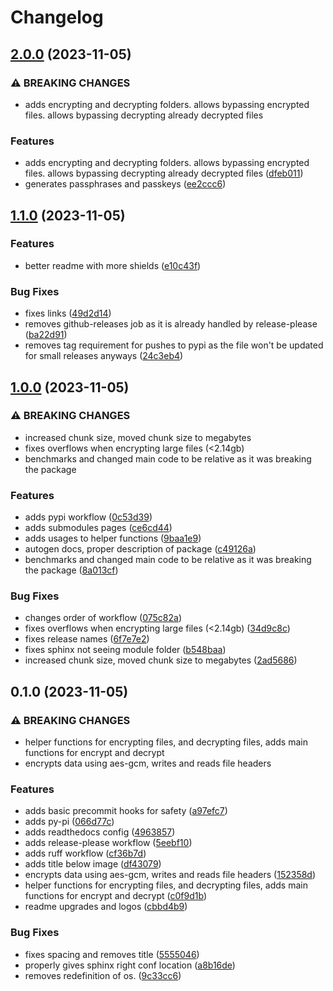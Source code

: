# Changelog

## [2.0.0](https://github.com/E-FileTypes/e-filetypes-py/compare/v1.1.0...v2.0.0) (2023-11-05)


### ⚠ BREAKING CHANGES

* adds encrypting and decrypting folders. allows bypassing encrypted files. allows bypassing decrypting already decrypted files

### Features

* adds encrypting and decrypting folders. allows bypassing encrypted files. allows bypassing decrypting already decrypted files ([dfeb011](https://github.com/E-FileTypes/e-filetypes-py/commit/dfeb01114e5648b45aa4a5f9e779bf4c3d49af08))
* generates passphrases and passkeys ([ee2ccc6](https://github.com/E-FileTypes/e-filetypes-py/commit/ee2ccc65313cf233ac94542796f5ed3af812ddce))

## [1.1.0](https://github.com/E-FileTypes/e-filetypes-py/compare/v1.0.0...v1.1.0) (2023-11-05)


### Features

* better readme with more shields ([e10c43f](https://github.com/E-FileTypes/e-filetypes-py/commit/e10c43f5613439d6a9aa6cacc6c784f5f60b0860))


### Bug Fixes

* fixes links ([49d2d14](https://github.com/E-FileTypes/e-filetypes-py/commit/49d2d14aec8675abcf62e55f1088b8dbea5b855a))
* removes github-releases job as it is already handled by release-please ([ba22d91](https://github.com/E-FileTypes/e-filetypes-py/commit/ba22d91446fd83359d6366d424e4b8ff255f95e9))
* removes tag requirement for pushes to pypi as the file won't be updated for small releases anyways ([24c3eb4](https://github.com/E-FileTypes/e-filetypes-py/commit/24c3eb411e0d2f2aae4a60d8b5cddbe4b5e993f6))

## [1.0.0](https://github.com/E-FileTypes/e-filetypes-py/compare/v0.1.0...v1.0.0) (2023-11-05)


### ⚠ BREAKING CHANGES

* increased chunk size, moved chunk size to megabytes
* fixes overflows when encrypting large files (<2.14gb)
* benchmarks and changed main code to be relative as it was breaking the package

### Features

* adds pypi workflow ([0c53d39](https://github.com/E-FileTypes/e-filetypes-py/commit/0c53d3951edc325ff584c8c631a9025b6977566f))
* adds submodules pages ([ce6cd44](https://github.com/E-FileTypes/e-filetypes-py/commit/ce6cd44110ffc53f5c3e4fbe7ccd7b2172eaa55a))
* adds usages to helper functions ([9baa1e9](https://github.com/E-FileTypes/e-filetypes-py/commit/9baa1e9a344e49af0982792f40f75ebe12083bd0))
* autogen docs, proper description of package ([c49126a](https://github.com/E-FileTypes/e-filetypes-py/commit/c49126a85c99150e32e17952b2ca8022672da8a7))
* benchmarks and changed main code to be relative as it was breaking the package ([8a013cf](https://github.com/E-FileTypes/e-filetypes-py/commit/8a013cf65458ae6fc9554f5b072b018456ff7ce3))


### Bug Fixes

* changes order of workflow ([075c82a](https://github.com/E-FileTypes/e-filetypes-py/commit/075c82a477f58d8f73586e224eb1168b5f1052f1))
* fixes overflows when encrypting large files (&lt;2.14gb) ([34d9c8c](https://github.com/E-FileTypes/e-filetypes-py/commit/34d9c8cc0a00013b2c46776bb6f21775d6611f20))
* fixes release names ([6f7e7e2](https://github.com/E-FileTypes/e-filetypes-py/commit/6f7e7e26c70aa424ed4ff4a280d4fe58cb970c0d))
* fixes sphinx not seeing module folder ([b548baa](https://github.com/E-FileTypes/e-filetypes-py/commit/b548baa2491be18a34157d3dc633d36e08ddbb32))
* increased chunk size, moved chunk size to megabytes ([2ad5686](https://github.com/E-FileTypes/e-filetypes-py/commit/2ad568684622fbebdf4c2528f0f4763f3bf9c9b4))

## 0.1.0 (2023-11-05)


### ⚠ BREAKING CHANGES

* helper functions for encrypting files, and decrypting files, adds main functions for encrypt and decrypt
* encrypts data using aes-gcm, writes and reads file headers

### Features

* adds basic precommit hooks for safety ([a97efc7](https://github.com/E-FileTypes/e-filetypes-py/commit/a97efc721dd3c96fa2a7d82f2d80ef672c598fcf))
* adds py-pi ([066d77c](https://github.com/E-FileTypes/e-filetypes-py/commit/066d77c82fca1cc0831ac79617e0e824d0e6326a))
* adds readthedocs config ([4963857](https://github.com/E-FileTypes/e-filetypes-py/commit/496385750091ed28da6c77cb867b0556239ed2c2))
* adds release-please workflow ([5eebf10](https://github.com/E-FileTypes/e-filetypes-py/commit/5eebf10635bdd692dbfc93f561413fa3a6f165b9))
* adds ruff workflow ([cf36b7d](https://github.com/E-FileTypes/e-filetypes-py/commit/cf36b7db38dbb6bc0f1b648fef50c7eeb65400a0))
* adds title below image ([df43079](https://github.com/E-FileTypes/e-filetypes-py/commit/df4307938ad16cdab4a48b6e49b81bb7758ddff3))
* encrypts data using aes-gcm, writes and reads file headers ([152358d](https://github.com/E-FileTypes/e-filetypes-py/commit/152358d6c871d39989df1a707aa0858e82309d69))
* helper functions for encrypting files, and decrypting files, adds main functions for encrypt and decrypt ([c0f9d1b](https://github.com/E-FileTypes/e-filetypes-py/commit/c0f9d1bb178f79d9d1d67bb4ac8fd3dc0378ded2))
* readme upgrades and logos ([cbbd4b9](https://github.com/E-FileTypes/e-filetypes-py/commit/cbbd4b9cfc55f7c651fa431a6f18afaa4ab893c1))


### Bug Fixes

* fixes spacing and removes title ([5555046](https://github.com/E-FileTypes/e-filetypes-py/commit/55550461ea94271d4eb8bfd927560770a0892954))
* properly gives sphinx right conf location ([a8b16de](https://github.com/E-FileTypes/e-filetypes-py/commit/a8b16de643e159919bc6649c0aa69afe9ae4e075))
* removes redefinition of os. ([9c33cc6](https://github.com/E-FileTypes/e-filetypes-py/commit/9c33cc6999d5d106f31210327e81a4f6f8dfc9e0))
